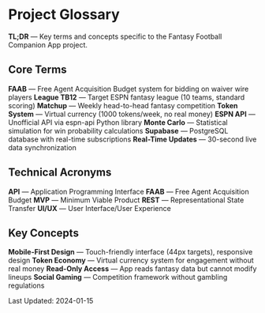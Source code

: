 # Project Glossary

**TL;DR** — Key terms and concepts specific to the Fantasy Football Companion App project.

## Core Terms

**FAAB** — Free Agent Acquisition Budget system for bidding on waiver wire players
**League TB12** — Target ESPN fantasy league (10 teams, standard scoring)
**Matchup** — Weekly head-to-head fantasy competition
**Token System** — Virtual currency (1000 tokens/week, no real money)
**ESPN API** — Unofficial API via espn-api Python library
**Monte Carlo** — Statistical simulation for win probability calculations
**Supabase** — PostgreSQL database with real-time subscriptions
**Real-Time Updates** — 30-second live data synchronization

## Technical Acronyms

**API** — Application Programming Interface
**FAAB** — Free Agent Acquisition Budget
**MVP** — Minimum Viable Product
**REST** — Representational State Transfer
**UI/UX** — User Interface/User Experience

## Key Concepts

**Mobile-First Design** — Touch-friendly interface (44px targets), responsive design
**Token Economy** — Virtual currency system for engagement without real money
**Read-Only Access** — App reads fantasy data but cannot modify lineups
**Social Gaming** — Competition framework without gambling regulations

Last Updated: 2024-01-15
